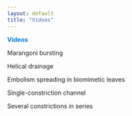 ```yaml
---
layout: default
title: "Videos"
---
```

<strong style="color: #007acc;">Videos</strong>

Marangoni bursting



Helical drainage



Embolism spreading in biomimetic leaves

Single-constriction channel

Several constrictions in series

